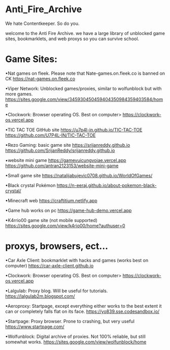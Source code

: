 # Anti_Fire_Archive
We hate Contentkeeper. So do you.

welcome to the Anti Fire Archive. we have a large library 
of unblocked game sites, bookmarklets, and web proxys so 
you can survive school.

# Game Sites:
•Nat games on fleek. Please note that Nate-games.on.fleek.co is banned on CK
https://nat-games.on.fleek.co

•Viper Network: Unblocked games/proxies, similar to wolfunblock but with more games.
https://sites.google.com/view/345930450459404350984359403584/home

•Clockwork: Browser operating OS. Best on computer>
https://clockwork-os.vercel.app

•TIC TAC TOE GitHub site
https://u7p4l-in.github.io/TIC-TAC-TOE
https://github.com/U7P4L-IN/TIC-TAC-TOE

•Rezo Gaming: basic game site
https://srijanreddy.github.io
https://github.com/SrijanReddy/srijanreddy.github.io

•website mini game
https://gamevuicungvoiae.vercel.app
https://github.com/antran2123153/website-mini-game

•Small game site
https://natalijabujevic0708.github.io/WorldOfGames/

•Black crystal Pokémon 
https://n-eeraj.github.io/about-pokemon-black-crystal/

•Minecraft web
https://craftitium.netlify.app

•Game hub works on pc
https://game-hub-demo.vercel.app

•K4rrio00 game site (not mobile supported)
https://sites.google.com/view/k4rio00/home?authuser=0

# proxys, browsers, ect...

•Car Axle Client: bookmarklet with hacks and games (works best on computer)
https://car-axle-client.github.io

•Clockwork: Browser operating OS. Best on computer>
https://clockwork-os.vercel.app

•Lalgulab: Proxy blog. Will be useful for tutorials.
https://lalgulab2m.blogspot.com/

•Aeroproxy: Startpage, except everything either works to the best extent it can or completely falls flat on its face.
https://yo839.sse.codesandbox.io/

•Startpage: Proxy browser. Prone to crashing, but very useful
https://www.startpage.com/

•Wolfunblock: Digital archive of proxies. Not 100% reliable, but still somewhat works.
https://sites.google.com/view/wolfunblock/home
